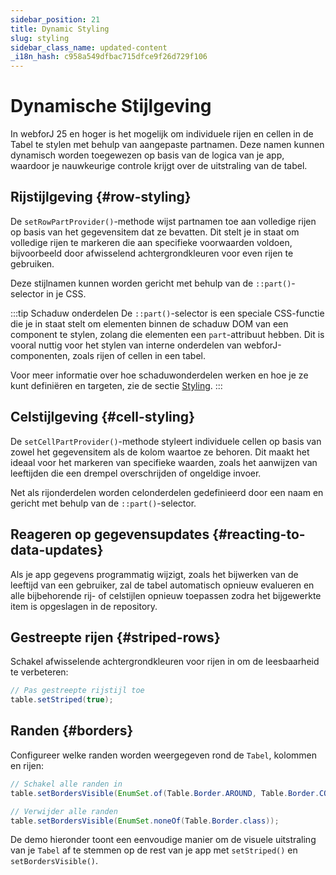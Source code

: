 ```yaml
---
sidebar_position: 21
title: Dynamic Styling
slug: styling
sidebar_class_name: updated-content
_i18n_hash: c958a549dfbac715dfce9f26d729f106
---
```

<!-- vale off -->
# Dynamische Stijlgeving <DocChip chip='since' label='25.00' />
<!-- vale on -->

In webforJ 25 en hoger is het mogelijk om individuele rijen en cellen in de Tabel te stylen met behulp van aangepaste partnamen. Deze namen kunnen dynamisch worden toegewezen op basis van de logica van je app, waardoor je nauwkeurige controle krijgt over de uitstraling van de tabel.

## Rijstijlgeving {#row-styling}

De `setRowPartProvider()`-methode wijst partnamen toe aan volledige rijen op basis van het gegevensitem dat ze bevatten. Dit stelt je in staat om volledige rijen te markeren die aan specifieke voorwaarden voldoen, bijvoorbeeld door afwisselend achtergrondkleuren voor even rijen te gebruiken.

Deze stijlnamen kunnen worden gericht met behulp van de `::part()`-selector in je CSS.

:::tip Schaduw onderdelen
De `::part()`-selector is een speciale CSS-functie die je in staat stelt om elementen binnen de schaduw DOM van een component te stylen, zolang die elementen een `part`-attribuut hebben. Dit is vooral nuttig voor het stylen van interne onderdelen van webforJ-componenten, zoals rijen of cellen in een tabel.

Voor meer informatie over hoe schaduwonderdelen werken en hoe je ze kunt definiëren en targeten, zie de sectie [Styling](../../styling/shadow-parts).
:::


<ComponentDemo 
path='/webforj/tablerowstyling?' 
javaE='https://raw.githubusercontent.com/webforj/webforj-documentation/refs/heads/main/src/main/java/com/webforj/samples/views/table/TableRowStylingView.java'
height='300px'
/>

## Celstijlgeving {#cell-styling}

De `setCellPartProvider()`-methode styleert individuele cellen op basis van zowel het gegevensitem als de kolom waartoe ze behoren. Dit maakt het ideaal voor het markeren van specifieke waarden, zoals het aanwijzen van leeftijden die een drempel overschrijden of ongeldige invoer.

Net als rijonderdelen worden celonderdelen gedefinieerd door een naam en gericht met behulp van de `::part()`-selector.

<ComponentDemo 
path='/webforj/tablecellstyling?' 
javaE='https://raw.githubusercontent.com/webforj/webforj-documentation/refs/heads/main/src/main/java/com/webforj/samples/views/table/TableColumnPinningView.java'
height='300px'
/>

## Reageren op gegevensupdates {#reacting-to-data-updates}

Als je app gegevens programmatig wijzigt, zoals het bijwerken van de leeftijd van een gebruiker, zal de tabel automatisch opnieuw evalueren en alle bijbehorende rij- of celstijlen opnieuw toepassen zodra het bijgewerkte item is opgeslagen in de repository.

<ComponentDemo 
path='/webforj/tabledynamicstyling?' 
javaE='https://raw.githubusercontent.com/webforj/webforj-documentation/refs/heads/main/src/main/java/com/webforj/samples/views/table/TableDynamicStylingView.java'
height='475px'
/>

## Gestreepte rijen {#striped-rows}

Schakel afwisselende achtergrondkleuren voor rijen in om de leesbaarheid te verbeteren:

```java
// Pas gestreepte rijstijl toe
table.setStriped(true);
```

## Randen {#borders}

Configureer welke randen worden weergegeven rond de `Tabel`, kolommen en rijen:

```java
// Schakel alle randen in
table.setBordersVisible(EnumSet.of(Table.Border.AROUND, Table.Border.COLUMNS, Table.Border.ROWS));

// Verwijder alle randen
table.setBordersVisible(EnumSet.noneOf(Table.Border.class));
```

De demo hieronder toont een eenvoudige manier om de visuele uitstraling van je `Tabel` af te stemmen op de rest van je app met `setStriped()` en `setBordersVisible()`.

<ComponentDemo 
path='/webforj/tablelayoutstyling?' 
javaE='https://raw.githubusercontent.com/webforj/webforj-documentation/refs/heads/main/src/main/java/com/webforj/samples/views/table/TableLayoutStylingView.java'
height='300px'
/>
